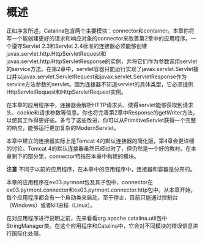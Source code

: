 # 概述

正如序言所述，Catalina包含两个主要模块：connector和container。本章你将写一个能创建更好的请求和响应对象的connector来改善第2章中的应用程序。一个遵守Servlet 2.3和Servlet 2.4标准的连接器必须能够创建javax.servlet.http.HttpServletRequest和javax.servlet.http.HttpServletResponse的实例，并将它们作为参数调用servlet的service方法。在第2章中，servlet容器只能运行实现了javax.servlet.Servlet接口并以javax.servlet.ServletRequest和javax.servlet.ServletResponse作为service方法参数的servlet。因为连接器不知道servlet的具体类型，它必须提供HttpServletRequest和HttpServletRequest实例。

在本章的应用程序中，连接器会解析HTTP请求头，使得servlet能够获取到请求头、cookie和请求参数等信息。你也将完善第2章中Response的getWriter方法，以使其工作得更好些。多亏了这些改进，你可以从PrimitiveServlet获得一个完整的响应，能够运行更加复杂的ModernServlet。

本章中建立的连接器实际上是Tomcat 4的默认连接器的简化版，第4章会更详细的讨论。Tomcat 4的默认连接器虽然已经过时了，但仍然是一个好的教材。在本章剩下的部分里，connector特指在本章中构建的模块。

**注意**    不同于以前的应用程序，在本章中的应用程序中，连接器和容器是分开的。

本章的应用程序在ex03.pyrmont包及其子包中，connector在ex03.pyrmont.connector和ex03.pyrmont.connector.http包中。从本章开始，每个应用程序都会有一个启动类来启动，至于停止，目前只能通过控制台（Windows）或者kill进程（Linux）。

在对应用程序进行说明之前，先来看看org.apache.catalina.util包中StringManager类。在这个应用程序和Catalina中，它会对不同模块的错误信息进行国际化处理。